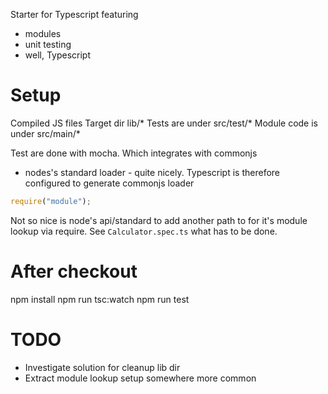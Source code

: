 Starter for Typescript featuring
- modules
- unit testing
- well, Typescript

Setup
=====
Compiled JS files Target dir lib/*
Tests are under src/test/*
Module code is under src/main/*

Test are done with mocha. Which integrates with commonjs
- nodes's standard loader - quite nicely. Typescript is
therefore configured to generate commonjs loader
```js
require("module");
```
Not so nice is node's api/standard to add another path to
for it's module lookup via require. See `Calculator.spec.ts`
what has to be done.

After checkout
===============
npm install
npm run tsc:watch
npm run test

TODO
====
- Investigate solution for cleanup lib dir
- Extract module lookup setup somewhere more common
